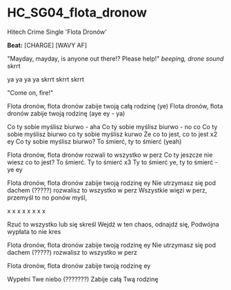 # HC_SG04_flota_dronow
Hitech Crime Single 'Flota Dronów'

**Beat:** [CHARGE] [WAVY AF]

"Mayday, mayday, is anyone out there!? Please help!"
*beeping, drone sound* skrrt

ya ya ya ya skrrt skrrt skrrt

"Come on, fire!"

Flota dronów, flota dronów zabije twoją całą rodzinę (ye)
Flota dronów, flota dronów zabije twoją rodzinę (aye ey - ya)

Co ty sobie myślisz biurwo - aha
Co ty sobie myślisz biurwo - no co
Co ty sobie myślisz biurwo co ty sobie myślisz kurwo
Że co to jest, co to jest x2 ey
Co ty sobie myślisz biurwo?
To śmierć, ty to śmierć (yeah)

Flota dronów, flota dronów rozwali to wszystko w perz
Co ty jeszcze nie wiesz co to jest? To śmierć.
Ty to śmierć x3
Ty to śmierć ye, ty to śmierć - ye ey

Flota dronów, flota dronów zabije twoją rodzinę ey
Nie utrzymasz się pod dachem (?????) rozwalisz to wszystko w perz
Wszystkie więzi w perz, przemyśl to no ponów myśl, 

x
x
x
x
x
x
x
x

Rzuć to wszystko lub się skreśl
Wejdź w ten chaos, odnajdź się, Podwójna wypłata to nie kres

Flota dronów, flota dronów zabije twoją rodzinę ey
Nie utrzymasz się pod dachem (?????) rozwalisz to wszystko w perz

Flota dronów, flota dronów zabije twoją rodzinę ey

Wypełni Twe niebo (???????)
Zabije całą Twą rodzinę
